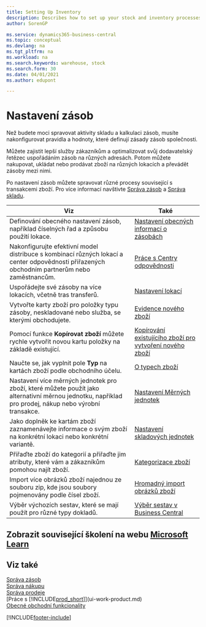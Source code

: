 ```yaml
---
title: Setting Up Inventory
description: Describes how to set up your stock and inventory processes, including transfer routes and locations, such as warehouses.
author: SorenGP

ms.service: dynamics365-business-central
ms.topic: conceptual
ms.devlang: na
ms.tgt_pltfrm: na
ms.workload: na
ms.search.keywords: warehouse, stock
ms.search.form: 30
ms.date: 04/01/2021
ms.author: edupont

---
```

# Nastavení zásob
Než budete moci spravovat aktivity skladu a kalkulaci zásob, musíte nakonfigurovat pravidla a hodnoty, které definují zásady zásob společnosti.

Můžete zajistit lepší služby zákazníkům a optimalizovat svůj dodavatelský řetězec uspořádáním zásob na různých adresách. Potom můžete nakupovat, ukládat nebo prodávat zboží na různých lokacích a převádět zásoby mezi nimi.

Po nastavení zásob můžete spravovat různé procesy související s transakcemi zboží. Pro více informací navštivte [Správa zásob](inventory-manage-inventory.md) a [Správa skladu](warehouse-manage-warehouse.md).

| Viz | Také |
| --- | --- |
| Definování obecného nastavení zásob, například číselných řad a způsobu použití lokace. | [Nastavení obecných informací o zásobách](inventory-how-setup-general.md) |
| Nakonfigurujte efektivní model distribuce s kombinací různých lokací a center odpovědnosti přiřazených obchodním partnerům nebo zaměstnancům. | [Práce s Centry odpovědnosti](inventory-responsibility-centers.md) |
| Uspořádejte své zásoby na více lokacích, včetně tras transferů. | [Nastavení lokací](inventory-how-register-new-items.md) |
| Vytvořte karty zboží pro položky typu zásoby, neskladované nebo služba, se kterými obchodujete. | [Evidence nového zboží](inventory-how-register-new-items.md) |
| Pomocí funkce **Kopírovat zboží** můžete rychle vytvořit novou kartu položky na základě existující. | [Kopírování existujícího zboží pro vytvoření nového zboží](inventory-how-copy-items.md) |
| Naučte se, jak vyplnit pole **Typ** na kartách zboží podle obchodního účelu. | [O typech zboží](inventory-about-item-types.md) |
| Nastavení více měrných jednotek pro zboží, které můžete použít jako alternativní měrnou jednotku, například pro prodej, nákup nebo výrobní transakce. | [Nastavení Měrných jednotek](inventory-how-setup-units-of-measure.md) |
| Jako doplněk ke kartám zboží zaznamenávejte informace o svým zboží na konkrétní lokaci nebo konkrétní variantě. | [Nastavení skladových jednotek](inventory-how-to-set-up-stockkeeping-units.md) |
| Přiřaďte zboží do kategorií a přiřaďte jim atributy, které vám a zákazníkům pomohou najít zboží. | [Kategorizace zboží](inventory-how-categorize-items.md) |
| Import více obrázků zboží najednou ze souboru zip, kde jsou soubory pojmenovány podle čísel zboží. | [Hromadný import obrázků zboží](inventory-how-import-item-pictures.md) |
| Výběr výchozích sestav, které se mají použít pro různé typy dokladů. | [Výběr sestav v Business Central](across-report-selections.md) |

## Zobrazit související školení na webu [Microsoft Learn](/learn/paths/trade-get-started-dynamics-365-business-central/)

## Viz také

[Správa zásob](inventory-manage-inventory.md)  
[Správa nákupu](purchasing-manage-purchasing.md)  
[Správa prodeje](sales-manage-sales.md)    
[Práce s [!INCLUDE[prod_short](includes/prod_short.md)]](ui-work-product.md)  
[Obecné obchodní funkcionality](ui-across-business-areas.md)


[!INCLUDE[footer-include](includes/footer-banner.md)]